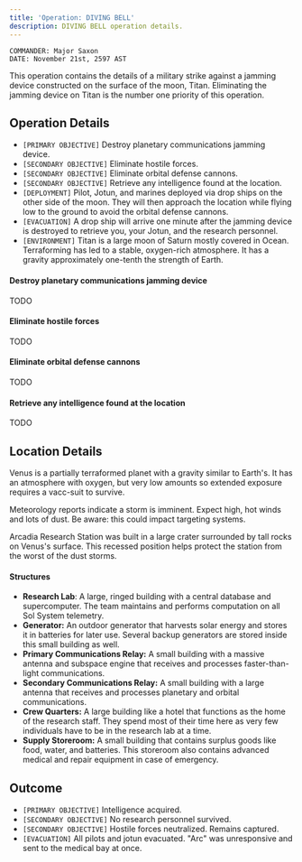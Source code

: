 ```yaml
---
title: 'Operation: DIVING BELL' 
description: DIVING BELL operation details.
---
```


```
COMMANDER: Major Saxon
DATE: November 21st, 2597 AST
```

This operation contains the details of a military strike against a jamming device constructed on the surface of the moon, Titan. Eliminating the jamming device on Titan is the number one priority of this operation.

## Operation Details
- `[PRIMARY OBJECTIVE]` Destroy planetary communications jamming device.
- `[SECONDARY OBJECTIVE]` Eliminate hostile forces.
- `[SECONDARY OBJECTIVE]` Eliminate orbital defense cannons.
- `[SECONDARY OBJECTIVE]` Retrieve any intelligence found at the location.
- `[DEPLOYMENT]` Pilot, Jotun, and marines deployed via drop ships on the other side of the moon. They will then approach the location while flying low to the ground to avoid the orbital defense cannons.
- `[EVACUATION]` A drop ship will arrive one minute after the jamming device is destroyed to retrieve you, your Jotun, and the research personnel.
- `[ENVIRONMENT]` Titan is a large moon of Saturn mostly covered in Ocean. Terraforming has led to a stable, oxygen-rich atmosphere. It has a gravity approximately one-tenth the strength of Earth.

#### Destroy planetary communications jamming device
TODO

#### Eliminate hostile forces
TODO

#### Eliminate orbital defense cannons
TODO

#### Retrieve any intelligence found at the location
TODO

## Location Details
Venus is a partially terraformed planet with a gravity similar to Earth's. It has an atmosphere with oxygen, but very low amounts so extended exposure requires a vacc-suit to survive. 

Meteorology reports indicate a storm is imminent. Expect high, hot winds and lots of dust. Be aware: this could impact targeting systems.

Arcadia Research Station was built in a large crater surrounded by tall rocks on Venus's surface. This recessed position helps protect the station from the worst of the dust storms.

#### Structures
- **Research Lab**: A large, ringed building with a central database and supercomputer. The team maintains and performs computation on all Sol System telemetry.
- **Generator:** An outdoor generator that harvests solar energy and stores it in batteries for later use. Several backup generators are stored inside this small building as well.
- **Primary Communications Relay:** A small building with a massive antenna and subspace engine that receives and processes faster-than-light communications.
- **Secondary Communications Relay:** A small building with a large antenna that receives and processes planetary and orbital communications.
- **Crew Quarters:** A large building like a hotel that functions as the home of the research staff. They spend most of their time here as very few individuals have to be in the research lab at a time.
- **Supply Storeroom:** A small building that contains surplus goods like food, water, and batteries. This storeroom also contains advanced medical and repair equipment in case of emergency.

## Outcome
- `[PRIMARY OBJECTIVE]` Intelligence acquired.
- `[SECONDARY OBJECTIVE]` No research personnel survived.
- `[SECONDARY OBJECTIVE]` Hostile forces neutralized. Remains captured.
- `[EVACUATION]` All pilots and jotun evacuated. "Arc" was unresponsive and sent to the medical bay at once.